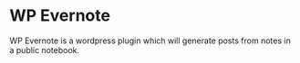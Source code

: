 WP Evernote
===========

WP Evernote is a wordpress plugin which will generate posts
from notes in a public notebook.
